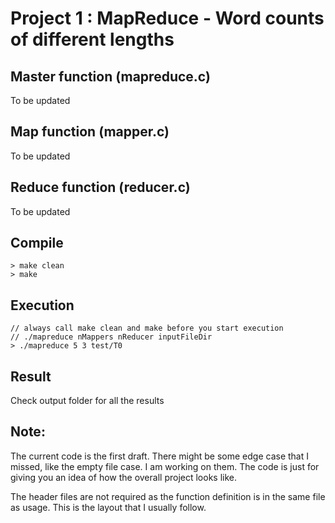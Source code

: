 # Project 1 : MapReduce - Word counts of different lengths

## Master function (mapreduce.c)

To be updated

## Map function (mapper.c)

To be updated

## Reduce function (reducer.c)

To be updated

## Compile
	> make clean
	> make

## Execution
	// always call make clean and make before you start execution
	// ./mapreduce nMappers nReducer inputFileDir
	> ./mapreduce 5 3 test/T0

## Result
Check output folder for all the results
	
## Note:
The current code is the first draft. There might be some edge case that I missed, like the empty file case. I am working on them. The code is just for giving you an idea of how the overall project looks like.

The header files are not required as the function definition is in the same file as usage. This is the layout that I usually follow.

